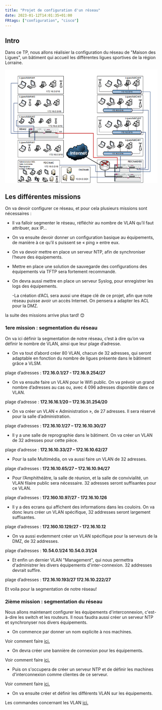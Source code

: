 ```yaml
---
title: "Projet de configuration d'un réseau"
date: 2023-01-12T14:01:35+01:00
FRtags: ["configuration", "cisco"]
---
```


## Intro ##

Dans ce TP, nous allons réalisier la configuration du réseau de "Maison des Ligues", un bâtiment qui accueil les différentes ligues sportives de la région Lorraine.

![shema_reseau](/images/M2L/shema_reseau.png)

## Les différentes missions ##

On va devoir configurer ce réseau, et pour cela plusieurs missions sont nécessaires :

- Il va falloir segmenter le réseau, réfléchir au nombre de VLAN qu’il faut attribuer, aux IP…

- On va ensuite devoir donner un configuration basique au équipements, de manière à ce qu’il s puissent se « ping » entre eux.

- On va devoir mettre en place un serveur NTP, afin de synchroniser l’heure des équipements.

- Mettre en place une solution de sauvegarde des configurations des équipements via TFTP sera fortement recommandé.

- On devra aussi mettre en place un serveur Syslog, pour enregistrer les logs des équipements.

    -La création d’ACL sera aussi une étape clé de ce projet, afin que note réseau puisse avoir un accès Internet. On pensera a adapter les ACL pour la DMZ.

la suite des missions arrive plus tard! 😊

### 1ere mission : segmentation du réseau ###

On va ici définir la segmentation de notre réseau, c’est à dire qu’on va définir le nombre de VLAN, ainsi que leur plage d’adresse.

- On va tout d’abord créer 80 VLAN, chacun de 32 adresses, qui seront adaptable en fonction du nombre de ligues présente dans le bâtiment grâce a VLSM.

plage d’adresses : **172.16.0.1/27 - 172.16.9.254/27**

- On va ensuite faire un VLAN pour le Wifi public. On va prévoir un grand nombre d’adresses au cas ou, avec 4 096 adresses disponible dans ce VLAN.

plage d’adresse : **172.16.16.1/20 – 172.16.31.254/20**

- On va créer un VLAN « Administration », de 27 adresses. Il sera réservé pour la salle d’administration.

plage d’adresses : **172.16.10.1/27 – 172.16.10.30/27**

- Il y a une salle de reprographie dans le bâtiment. On va créer un VLAN de 32 adresses pour cette pièce.

plage d’adresse : **172.16.10.33/27 – 172.16.10.62/27**

- Pour la salle Multimédia, on va aussi faire un VLAN de 32 adresses.

plage d’adresses : **172.16.10.65/27 – 172.16.10.94/27**

- Pour l’Amphithéâtre, la salle de réunion, et la salle de convivialité, un VLAN filaire public sera nécessaire. 32 adresses seront suffisantes pour ce VLAN.

plage d’adresses : **172.160.10.97/27 - 172.16.10.126**

- Il y a des ecrans qui affichent des informations dans les couloirs. On va donc leurs créer un VLAN spécifique, 32 addresses seront largement suffisantes.

plage d’adresses : **172.160.10.129/27 - 172.16.10.12**

- On va aussi evdemment créer un VLAN spécifique pour la serveurs de la DMZ, de 32 addresses.

plage d’adresses : **10.54.0.1/24 10.54.0.31/24**

- Et enfin un dernier VLAN "Management", qui nous permettra d'administrer les divers équipements d'inter-connexion. 32 addresses devrait suffire.

plage d’adresses : **172.16.10.193/27 172.16.10.222/27**

Et voila pour la segmentation de notre réseau!

### 2ième mission : segmentation du réseau ###

Nous allons maintenant configurer les équipements d'interconnexion, c'est-à-dire les switch et les routeurs. Il nous faudra aussi créer un serveur NTP et synchronyser nos divers équipements.

- On commence par donner un nom explicite à nos machines.

Voir comment faire [ici.](https://thomasgarden.netlify.app/fiches/cisco/ios/donner-un-nom-a-un-equipement-cisco/)

- On devra créer une bannière de connexion pour les équipements.

Voir comment faire [ici.](https://thomasgarden.netlify.app/fiches/cisco/ios/configurer-un-banniere-sur-ios/)

- Puis on s'occupera de créer un serveur NTP et de définir les machines d'interconnexion comme clientes de ce serveur.

Voir comment faire [ici.](/fr/notes/ntp)

- On va ensuite créer et définir les différents VLAN sur les équipements. 

Les commandes concernant les VLAN [ici.](https://thomasgarden.netlify.app/fiches/cisco/vlan/les-commandes-de-vlan-sur-ios/)

